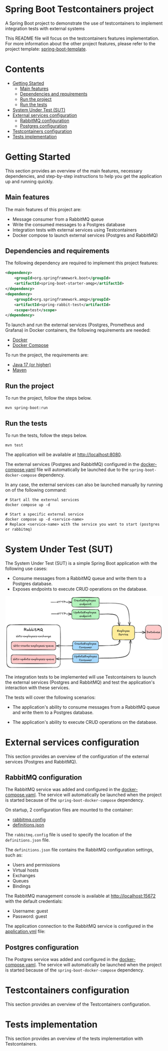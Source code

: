 # Spring Boot Testcontainers project

A Spring Boot project to demonstrate the use of testcontainers to implement integration tests with external systems 

This README file will focus on the testcontainers features implementation. For more information about the other project features, please refer to the project template:  [spring-boot-template](https://github.com/andrecaiado/spring-boot-template).

# Contents

- [Getting Started](#getting-started)
    - [Main features](#main-features)
    - [Dependencies and requirements](#dependencies-and-requirements)
    - [Run the project](#run-the-project)
    - [Run the tests](#run-the-tests)
- [System Under Test (SUT)](#system-under-test-sut)
- [External services configuration](#external-services-configuration)
    - [RabbitMQ configuration](#rabbitmq-configuration)
    - [Postgres configuration](#postgres-configuration)
- [Testcontainers configuration](#testcontainers-configuration)
- [Tests implementation](#tests-implementation)

# Getting Started

This section provides an overview of the main features, necessary dependencies, and step-by-step instructions to help you get the application up and running quickly.

## Main features

The main features of this project are:
- Message consumer from a RabbitMQ queue
- Write the consumed messages to a Postgres database
- Integration tests with external services using Testcontainers
- Docker compose to launch external services (Postgres and RabbitMQ)

## Dependencies and requirements

The following dependency are required to implement this project features:

```xml
<dependency>
    <groupId>org.springframework.boot</groupId>
    <artifactId>spring-boot-starter-amqp</artifactId>
</dependency>
<dependency>
    <groupId>org.springframework.amqp</groupId>
    <artifactId>spring-rabbit-test</artifactId>
    <scope>test</scope>
</dependency>
```

To launch and run the external services (Postgres, Prometheus and Grafana) in Docker containers, the following requirements are needed:

- [Docker](https://docs.docker.com/get-docker/)
- [Docker Compose](https://docs.docker.com/compose/install/)

To run the project, the requirements are:

- [Java 17 (or higher)](https://www.oracle.com/java/technologies/javase-jdk17-downloads.html)
- [Maven](https://maven.apache.org/download.cgi)

## Run the project

To run the project, follow the steps below.

```shell
mvn spring-boot:run
```

## Run the tests

To run the tests, follow the steps below.

```shell
mvn test
```

The application will be available at [http://localhost:8080](http://localhost:8080).

The external services (Postgres and RabbitMQ) configured in the [docker-compose.yaml](docker-compose.yaml) file will automatically be launched due to the `spring-boot-docker-compose` dependency.

In any case, the external services can also be launched manually by running on of the following command:

```shell
# Start all the external services
docker compose up -d
```

```shell
# Start a specific external service 
docker compose up -d <service-name>
# Replace <service-name> with the service you want to start (postgres or rabbitmq)
```

# System Under Test (SUT)

The System Under Test (SUT) is a simple Spring Boot application with the following use cases:

- Consume messages from a RabbitMQ queue and write them to a Postgres database.
- Exposes endpoints to execute CRUD operations on the database.

![sut.png](src%2Fmain%2Fresources%2Fsut.png)

The integration tests to be implemented will use Testcontainers to launch the external services (Postgres and RabbitMQ) and test the application's interaction with these services.

The tests will cover the following scenarios:

- The application's ability to consume messages from a RabbitMQ queue and write them to a Postgres database.

- The application's ability to execute CRUD operations on the database.

# External services configuration

This section provides an overview of the configuration of the external services (Postgres and RabbitMQ).

## RabbitMQ configuration

The RabbitMQ service was added and configured in the [docker-compose.yaml](docker-compose.yaml). The service will automatically be launched when the project is started because of the `spring-boot-docker-compose` dependency.

On startup, 2 configuration files are mounted to the container:

- [rabbitmq.config](docker/rabbitmq/rabbitmq.config)
- [definitions.json](docker/rabbitmq/definitions.json)

The `rabbitmq.config` file is used to specify the location of the `definitions.json` file. 

The `definitions.json` file contains the RabbitMQ configuration settings, such as:

- Users and permissions
- Virtual hosts
- Exchanges
- Queues
- Bindings

The RabbitMQ management console is available at [http://localhost:15672](http://localhost:15672) with the default credentials:

- Username: guest
- Password: guest

The application connection to the RabbitMQ service is configured in the [application.yml](src/main/resources/application.yml) file:

## Postgres configuration

The Postgres service was added and configured in the [docker-compose.yaml](docker-compose.yaml). The service will automatically be launched when the project is started because of the `spring-boot-docker-compose` dependency.

# Testcontainers configuration

This section provides an overview of the Testcontainers configuration.

# Tests implementation

This section provides an overview of the tests implementation with Testcontainers.
